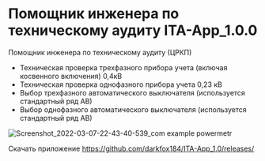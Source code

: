# Помощник инженера по техническому аудиту ITA-App_1.0.0 
Помощник инженера по техническому аудиту (ЦРКП)
 - Техническая проверка трехфазного прибора учета (включая косвенного включения) 0,4кВ
 - Техническая проверка однофазного прибора учета 0,23 кВ
 - Выбор трехфазного автоматического выключателя (используется стандартный ряд АВ)
 - Выбор однофазного автоматического выключателя (используется стандартный ряд АВ)
 
![Screenshot_2022-03-07-22-43-40-539_com example powermetr](https://user-images.githubusercontent.com/9325533/157115023-fb06e1b6-d0ad-487f-b9a7-e3d88a2085da.jpg)

Скачать приложение https://github.com/darkfox184/ITA-App_1.0/releases/
